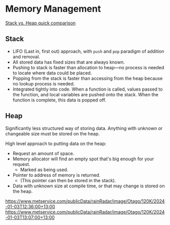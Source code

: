 # Memory Management

[Stack vs. Heap quick comparison](https://stackoverflow.com/questions/79923)

## Stack

-   LIFO (Last in, first out) approach, with `push` and `pop` paradigm of addition and removal.
-   All stored data has fixed sizes that are always known.
-   Pushing to stack is faster than allocation to heap—no process is needed to locate where data could be placed.
-   Popping from the stack is faster than accessing from the heap because no lookup process is needed.
-   Integrated tightly into code.
    When a function is called, values passed to the function, and local variables are pushed onto the stack.
    When the function is complete, this data is popped off.

## Heap

Significantly less structured way of storing data. Anything with unknown or changeable size must be stored on the heap.

High level approach to putting data on the heap:

-   Request an amount of space.
-   Memory allocator will find an empty spot that's big enough for your request.
    -   Marked as being used.
-   Pointer to address of memory is returned.
    -   (This pointer can then be stored in the stack).
-   Data with unknown size at compile time, or that may change is stored on the heap.

https://www.metservice.com/publicData/rainRadar/image/Otago/120K/2024-01-03T12:36:00+13:00
https://www.metservice.com/publicData/rainRadar/image/Otago/120K/2024-01-03T13:07:00+13:00
